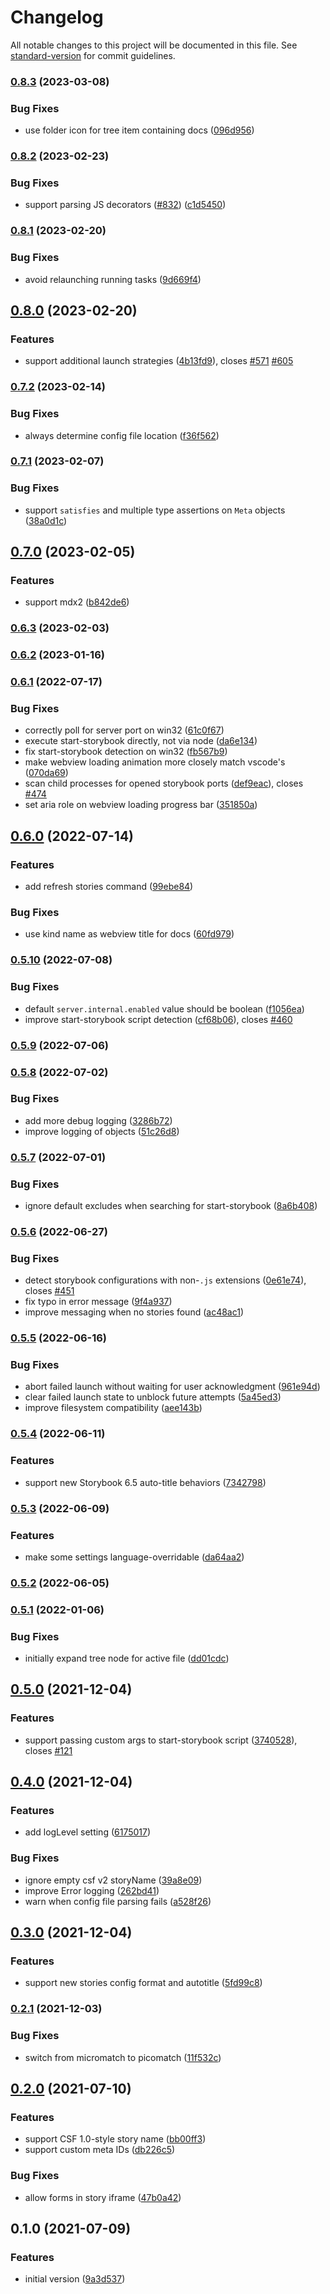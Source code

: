 # Changelog

All notable changes to this project will be documented in this file. See [standard-version](https://github.com/conventional-changelog/standard-version) for commit guidelines.

### [0.8.3](https://github.com/joshbolduc/vscode-story-explorer/compare/v0.8.2...v0.8.3) (2023-03-08)

### Bug Fixes

- use folder icon for tree item containing docs ([096d956](https://github.com/joshbolduc/vscode-story-explorer/commit/096d956e6cd9b4f2e7879fb6c2ca68b3d4388f84))

### [0.8.2](https://github.com/joshbolduc/vscode-story-explorer/compare/v0.8.1...v0.8.2) (2023-02-23)

### Bug Fixes

- support parsing JS decorators ([#832](https://github.com/joshbolduc/vscode-story-explorer/issues/832)) ([c1d5450](https://github.com/joshbolduc/vscode-story-explorer/commit/c1d54508e4afe0a0300a659ad62f9f3aa2611462))

### [0.8.1](https://github.com/joshbolduc/vscode-story-explorer/compare/v0.8.0...v0.8.1) (2023-02-20)

### Bug Fixes

- avoid relaunching running tasks ([9d669f4](https://github.com/joshbolduc/vscode-story-explorer/commit/9d669f49c16e1421e2a9deaf5be546d8527340bc))

## [0.8.0](https://github.com/joshbolduc/vscode-story-explorer/compare/v0.7.2...v0.8.0) (2023-02-20)

### Features

- support additional launch strategies ([4b13fd9](https://github.com/joshbolduc/vscode-story-explorer/commit/4b13fd9c138397ae0aa59f23ed478859648da441)), closes [#571](https://github.com/joshbolduc/vscode-story-explorer/issues/571) [#605](https://github.com/joshbolduc/vscode-story-explorer/issues/605)

### [0.7.2](https://github.com/joshbolduc/vscode-story-explorer/compare/v0.7.1...v0.7.2) (2023-02-14)

### Bug Fixes

- always determine config file location ([f36f562](https://github.com/joshbolduc/vscode-story-explorer/commit/f36f56274ccad306a5ef1cd0b12b3e35afb60fbc))

### [0.7.1](https://github.com/joshbolduc/vscode-story-explorer/compare/v0.7.0...v0.7.1) (2023-02-07)

### Bug Fixes

- support `satisfies` and multiple type assertions on `Meta` objects ([38a0d1c](https://github.com/joshbolduc/vscode-story-explorer/commit/38a0d1cd127c4e984c70613af9abc12726448955))

## [0.7.0](https://github.com/joshbolduc/vscode-story-explorer/compare/v0.6.3...v0.7.0) (2023-02-05)

### Features

- support mdx2 ([b842de6](https://github.com/joshbolduc/vscode-story-explorer/commit/b842de6685fdbe6e56a43aec918508b3b693ab5c))

### [0.6.3](https://github.com/joshbolduc/vscode-story-explorer/compare/v0.6.2...v0.6.3) (2023-02-03)

### [0.6.2](https://github.com/joshbolduc/vscode-story-explorer/compare/v0.6.1...v0.6.2) (2023-01-16)

### [0.6.1](https://github.com/joshbolduc/vscode-story-explorer/compare/v0.6.0...v0.6.1) (2022-07-17)

### Bug Fixes

- correctly poll for server port on win32 ([61c0f67](https://github.com/joshbolduc/vscode-story-explorer/commit/61c0f676718c7f2c9cf817b85c75f828905270e6))
- execute start-storybook directly, not via node ([da6e134](https://github.com/joshbolduc/vscode-story-explorer/commit/da6e134aaf8e8af6462e06ba4d00360a65d7595d))
- fix start-storybook detection on win32 ([fb567b9](https://github.com/joshbolduc/vscode-story-explorer/commit/fb567b9229893328ab77f06b021ba99b9555f182))
- make webview loading animation more closely match vscode's ([070da69](https://github.com/joshbolduc/vscode-story-explorer/commit/070da69c57da573f15c32534210354a97489de0c))
- scan child processes for opened storybook ports ([def9eac](https://github.com/joshbolduc/vscode-story-explorer/commit/def9eacfb1eda2889a20c98d9c06faf239e29741)), closes [#474](https://github.com/joshbolduc/vscode-story-explorer/issues/474)
- set aria role on webview loading progress bar ([351850a](https://github.com/joshbolduc/vscode-story-explorer/commit/351850a033b83fcf1545a0926fdb4ccd7ccbff4d))

## [0.6.0](https://github.com/joshbolduc/vscode-story-explorer/compare/v0.5.10...v0.6.0) (2022-07-14)

### Features

- add refresh stories command ([99ebe84](https://github.com/joshbolduc/vscode-story-explorer/commit/99ebe846bb14b0dddfb2c33d557506afcbd13966))

### Bug Fixes

- use kind name as webview title for docs ([60fd979](https://github.com/joshbolduc/vscode-story-explorer/commit/60fd979f639c8b4471653ec32dda3a1adfe194ec))

### [0.5.10](https://github.com/joshbolduc/vscode-story-explorer/compare/v0.5.9...v0.5.10) (2022-07-08)

### Bug Fixes

- default `server.internal.enabled` value should be boolean ([f1056ea](https://github.com/joshbolduc/vscode-story-explorer/commit/f1056ea0bdb9ee8fa4011d0e8a403fca3aa59dd0))
- improve start-storybook script detection ([cf68b06](https://github.com/joshbolduc/vscode-story-explorer/commit/cf68b06ea3a8af424bc0520537b2c9bc8f2e9100)), closes [#460](https://github.com/joshbolduc/vscode-story-explorer/issues/460)

### [0.5.9](https://github.com/joshbolduc/vscode-story-explorer/compare/v0.5.8...v0.5.9) (2022-07-06)

### [0.5.8](https://github.com/joshbolduc/vscode-story-explorer/compare/v0.5.7...v0.5.8) (2022-07-02)

### Bug Fixes

- add more debug logging ([3286b72](https://github.com/joshbolduc/vscode-story-explorer/commit/3286b72a303d62970ff066292abcbcb383047b29))
- improve logging of objects ([51c26d8](https://github.com/joshbolduc/vscode-story-explorer/commit/51c26d8ba1318e1d13b191b15cf74e233d97596a))

### [0.5.7](https://github.com/joshbolduc/vscode-story-explorer/compare/v0.5.6...v0.5.7) (2022-07-01)

### Bug Fixes

- ignore default excludes when searching for start-storybook ([8a6b408](https://github.com/joshbolduc/vscode-story-explorer/commit/8a6b408afb7e044d86843d413ac2b15b114204a4))

### [0.5.6](https://github.com/joshbolduc/vscode-story-explorer/compare/v0.5.5...v0.5.6) (2022-06-27)

### Bug Fixes

- detect storybook configurations with non-`.js` extensions ([0e61e74](https://github.com/joshbolduc/vscode-story-explorer/commit/0e61e749c5bf7d31e397cf396e10b7f882e204d6)), closes [#451](https://github.com/joshbolduc/vscode-story-explorer/issues/451)
- fix typo in error message ([9f4a937](https://github.com/joshbolduc/vscode-story-explorer/commit/9f4a9374a8bf3cc9737cc95a07a45f1865e58ca0))
- improve messaging when no stories found ([ac48ac1](https://github.com/joshbolduc/vscode-story-explorer/commit/ac48ac152fca2ca8779d29b8a6716e9c3f97e0a0))

### [0.5.5](https://github.com/joshbolduc/vscode-story-explorer/compare/v0.5.4...v0.5.5) (2022-06-16)

### Bug Fixes

- abort failed launch without waiting for user acknowledgment ([961e94d](https://github.com/joshbolduc/vscode-story-explorer/commit/961e94d19fc7f1eb83b7e0bc6158a20447711d7f))
- clear failed launch state to unblock future attempts ([5a45ed3](https://github.com/joshbolduc/vscode-story-explorer/commit/5a45ed342739f7c2e4b660f3e6cfb19d8346f3da))
- improve filesystem compatibility ([aee143b](https://github.com/joshbolduc/vscode-story-explorer/commit/aee143b9f86fbf39383ea218b5d0cbba27b71236))

### [0.5.4](https://github.com/joshbolduc/vscode-story-explorer/compare/v0.5.3...v0.5.4) (2022-06-11)

### Features

- support new Storybook 6.5 auto-title behaviors ([7342798](https://github.com/joshbolduc/vscode-story-explorer/commit/73427989bfafb5a5b33df4d2dd16c0aa6dac35b5))

### [0.5.3](https://github.com/joshbolduc/vscode-story-explorer/compare/v0.5.2...v0.5.3) (2022-06-09)

### Features

- make some settings language-overridable ([da64aa2](https://github.com/joshbolduc/vscode-story-explorer/commit/da64aa2857415aea676ef645bf85c283303be902))

### [0.5.2](https://github.com/joshbolduc/vscode-story-explorer/compare/v0.5.1...v0.5.2) (2022-06-05)

### [0.5.1](https://github.com/joshbolduc/vscode-story-explorer/compare/v0.5.0...v0.5.1) (2022-01-06)

### Bug Fixes

- initially expand tree node for active file ([dd01cdc](https://github.com/joshbolduc/vscode-story-explorer/commit/dd01cdc7b397cd1499f84399740309aaa5ded80e))

## [0.5.0](https://github.com/joshbolduc/vscode-story-explorer/compare/v0.4.0...v0.5.0) (2021-12-04)

### Features

- support passing custom args to start-storybook script ([3740528](https://github.com/joshbolduc/vscode-story-explorer/commit/37405286cb01459f36fa148ab0cbda925d26d52b)), closes [#121](https://github.com/joshbolduc/vscode-story-explorer/issues/121)

## [0.4.0](https://github.com/joshbolduc/vscode-story-explorer/compare/v0.3.0...v0.4.0) (2021-12-04)

### Features

- add logLevel setting ([6175017](https://github.com/joshbolduc/vscode-story-explorer/commit/61750171b5dab32bf0150bb237721b1b9eaaa37c))

### Bug Fixes

- ignore empty csf v2 storyName ([39a8e09](https://github.com/joshbolduc/vscode-story-explorer/commit/39a8e09637017655eda7bfcc3371367af1738557))
- improve Error logging ([262bd41](https://github.com/joshbolduc/vscode-story-explorer/commit/262bd417c22f7f568f1ce104fa57410b16be13a2))
- warn when config file parsing fails ([a528f26](https://github.com/joshbolduc/vscode-story-explorer/commit/a528f2665dcf180c7904d6c7493204fe377959ba))

## [0.3.0](https://github.com/joshbolduc/vscode-story-explorer/compare/v0.2.1...v0.3.0) (2021-12-04)

### Features

- support new stories config format and autotitle ([5fd99c8](https://github.com/joshbolduc/vscode-story-explorer/commit/5fd99c844b5ae3bc4d583fd17f9e610cb9455825))

### [0.2.1](https://github.com/joshbolduc/vscode-story-explorer/compare/v0.2.0...v0.2.1) (2021-12-03)

### Bug Fixes

- switch from micromatch to picomatch ([11f532c](https://github.com/joshbolduc/vscode-story-explorer/commit/11f532c59168d3b405d67707dcffaa4fba4956bf))

## [0.2.0](https://github.com/joshbolduc/vscode-story-explorer/compare/v0.1.0...v0.2.0) (2021-07-10)

### Features

- support CSF 1.0-style story name ([bb00ff3](https://github.com/joshbolduc/vscode-story-explorer/commit/bb00ff39bbc29ca162bd279fc98215bf26a7223b))
- support custom meta IDs ([db226c5](https://github.com/joshbolduc/vscode-story-explorer/commit/db226c541690584a7b3eb4a15878086f8db05a14))

### Bug Fixes

- allow forms in story iframe ([47b0a42](https://github.com/joshbolduc/vscode-story-explorer/commit/47b0a422cbe9219a3c10caafc7cdcae24f97e089))

## 0.1.0 (2021-07-09)

### Features

- initial version ([9a3d537](https://github.com/joshbolduc/vscode-story-explorer/commit/9a3d537943a8db480f0bbd43493da3ffd89afae1))
